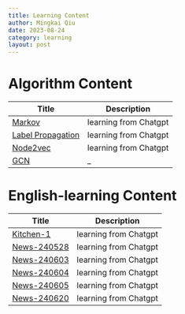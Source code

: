 ```yaml
---
title: Learning Content
author: Mingkai Qiu
date: 2023-08-24
category: learning
layout: post
---
```


# **Algorithm Content**

| Title      | Description |
| ----------- | ----------- |
| [Markov](/content/2023-08-23-Markov.html)      | learning from Chatgpt       |
| [Label Propagation](/content/2023-08-24-Label-Propagation.html)      | learning from Chatgpt       |
| [Node2vec](/content/2023-09-18-Node2vec.html)      | learning from Chatgpt       |
| [GCN](/content/2023-09-19-GCN.html)      | _       |

# **English-learning Content**

| Title      | Description |
| ----------- | ----------- |
| [Kitchen-1](/content/2024-05-28-Daily-english.html)      | learning from Chatgpt       |
| [News-240528](/content/2024-05-28-News.html)      | learning from Chatgpt       |
| [News-240603](/content/2024-06-03-News.html)      | learning from Chatgpt       |
| [News-240604](/content/2024-06-04-News.html)      | learning from Chatgpt       |
| [News-240605](/content/2024-06-05-News.html)      | learning from Chatgpt       |
| [News-240620](/content/2024-06-20-News.html)      | learning from Chatgpt       |



